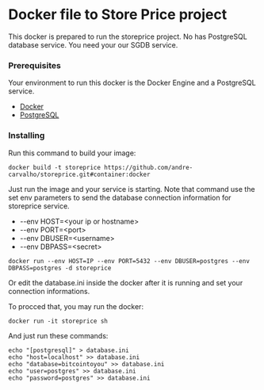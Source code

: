 # Docker file to Store Price project

This docker is prepared to run the storeprice project. No has PostgreSQL database service. You need your our SGDB service.

### Prerequisites

Your environment to run this docker is the Docker Engine and a PostgreSQL service.

- [Docker](https://docs.docker.com/install/)
- [PostgreSQL](https://www.postgresql.org/)

### Installing

Run this command to build your image:

```
docker build -t storeprice https://github.com/andre-carvalho/storeprice.git#container:docker

```
Just run the image and your service is starting. Note that command use the set env parameters to send the database connection information for storeprice service.

* --env HOST=&lt;your ip or hostname&gt;
* --env PORT=&lt;port&gt;
* --env DBUSER=&lt;username&gt;
* --env DBPASS=&lt;secret&gt;

```
docker run --env HOST=IP --env PORT=5432 --env DBUSER=postgres --env DBPASS=postgres -d storeprice
```

Or edit the database.ini inside the docker after it is running and set your connection informations.

To procced that, you may run the docker:

```
docker run -it storeprice sh
```
And just run these commands:
```
echo "[postgresql]" > database.ini
echo "host=localhost" >> database.ini
echo "database=bitcointoyou" >> database.ini
echo "user=postgres" >> database.ini
echo "password=postgres" >> database.ini
```

